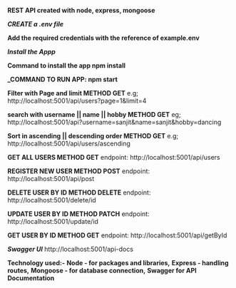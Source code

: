**REST API created with node, express, mongoose**

**_CREATE a .env file_**

**Add the required credentials with the reference of example.env**

**_Install the Appp_**

**Command to install the app npm install**

**\_COMMAND TO RUN APP: npm start**

**Filter with Page and limit METHOD GET**
e.g; http://localhost:5001/api/users?page=1&limit=4

**search with username || name || hobby METHOD GET**
eg; http://localhost:5001/api?username=sanjit&name=sanjit&hobby=dancing

**Sort in ascending || descending order METHOD GET**
e.g; http://localhost:5001/api/users/ascending

**GET ALL USERS METHOD GET**
endpoint: http://localhost:5001/api/users

**REGISTER NEW USER METHOD POST**
endpoint: http://localhost:5001/api/post

**DELETE USER BY ID METHOD DELETE**
endpoint: http://localhost:5001/delete/id

**UPDATE USER BY ID METHOD PATCH**
endpoint: http://localhost:5001/update/id

**GET USER BY ID METHOD GET**
endpoint: http://localhost:5001/api/getById

**_Swagger UI_**
http://localhost:5001/api-docs

**Technology used:-**
**Node - for packages and libraries,**
**Express - handling routes,**
**Mongoose - for database connection,**
**Swagger for API Documentation**
